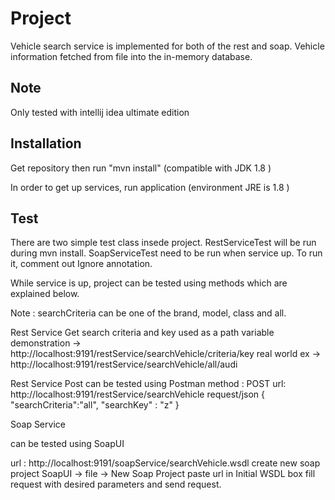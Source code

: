 # Project

Vehicle search service is implemented for both of the rest and soap. Vehicle information fetched from file into the in-memory database. 

## Note

Only tested with intellij idea ultimate edition

## Installation

Get repository then run "mvn install" (compatible with JDK 1.8 )

In order to get up services, run application (environment JRE is 1.8 )

## Test

There are two simple test class insede project. RestServiceTest will be run during mvn install.
SoapServiceTest need to be run when service up. To run it, comment out Ignore annotation.

While service is up, project can be tested using methods which are explained below.  

Note : searchCriteria can be one of the brand, model, class and all.

Rest Service Get
search criteria and key used as a path variable
demonstration -> http://localhost:9191/restService/searchVehicle/criteria/key
real world ex -> http://localhost:9191/restService/searchVehicle/all/audi

Rest Service Post
can be tested using Postman
method : POST
url: http://localhost:9191/restService/searchVehicle
request/json
{
    "searchCriteria":"all",
    "searchKey" : "z"
}

Soap Service

can be tested using SoapUI

url : http://localhost:9191/soapService/searchVehicle.wsdl
create new soap project
SoapUI -> file -> New Soap Project
paste url in Initial WSDL box 
fill request with desired parameters and send request.


